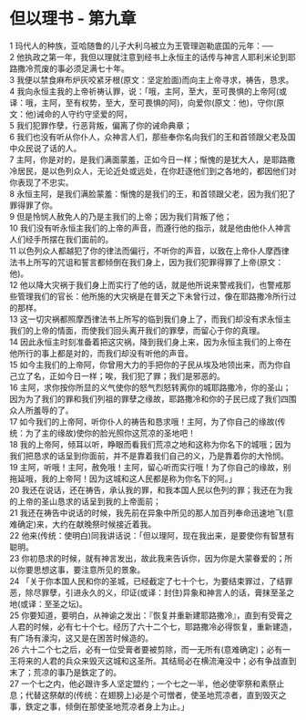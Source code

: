 # 但以理书 - 第九章
  
 1 玛代人的种族，亚哈随鲁的儿子大利乌被立为王管理迦勒底国的元年：──  
 2 他执政之第一年，我但以理就注意到经书上永恒主的话传与神言人耶利米论到耶路撒冷荒废的事必须足满七十年。  
 3 我便以禁食麻布炉灰咬紧牙根(原文：坚定脸面)而向主上帝寻求，祷告，恳求。  
 4 我向永恒主我的上帝祈祷认罪，说：「哦，主阿，至大，至可畏惧的上帝阿(或译：哦，主阿，至有权势，至大，至可畏惧的阿)，向爱你(原文：他)，守你(原文：他)诫命的人守约守坚爱的阿，  
 5 我们犯罪作孽，行恶背叛，偏离了你的诫命典章；  
 6 我们也没有听从你仆人，众神言人们，那些奉你名向我们的王和首领跟父老及国中众民说了话的人。  
 7 主阿，你是对的，是我们满面蒙羞，正如今日一样；惭愧的是犹大人，是耶路撒冷居民，是以色列众人，无论近处或远处，在你赶逐他们到之各地的，都因他们对你表现了不忠实。  
 8 永恒主阿，是我们满脸蒙羞：惭愧的是我们的王，和首领跟父老，因为我们犯了罪得罪了你。  
 9 但是怜悯人赦免人的乃是主我们的上帝；因为我们背叛了他；  
 10 我们没有听永恒主我们的上帝的声音，而遵行他的指示，就是他由他仆人神言人们经手所摆在我们面前的。  
 11 以色列众人都越犯了你的律法而偏行，不听你的声音，以致在上帝仆人摩西律法书上所写的咒诅和誓言都倾倒在我们身上，因为我们犯罪得罪了上帝(原文：他)。  
 12 他以降大灾祸于我们身上而实行了他的话，就是他所说来警戒我们，也警戒那些管理我们的官长：他所施的大灾祸是在普天之下未曾行过，像在耶路撒冷所行过的那样。  
 13 这一切灾祸都照摩西律法书上所写的临到我们身上了，而我们却没有求永恒主我们的上帝的情面，而使我们回头离开我们的罪孽，而留心于你的真理。  
 14 因此永恒主时刻准备着把这灾祸，降到我们身上来，因为永恒主我们的上帝在他所行的事上都是对的，而我们却没有听他的声音。  
 15 如今主我们的上帝阿，你曾用大力的手把你的子民从埃及地领出来，而为你自己立了名，正如今日一样；唉，我们犯了罪；我们是邪恶的。  
 16 主阿，求你按你所显的义气使你的怒气烈怒转离你的城耶路撒冷，你的圣山；因为为了我们的罪和我们列祖的罪孽之缘故，耶路撒冷和你的子民已成了我们四围众人所羞辱的了。  
 17 如今我们的上帝阿，听你仆人的祷告和恳求哦！主阿，为了你自己的缘故(传统：为了主的缘故)使你的脸光照你这荒凉的圣地吧！  
 18 我的上帝阿，倾耳以听，睁眼而看我们荒凉之地和这称为你名下的城哦；因为我们把恳求的话呈到你面前，并不是靠着我们自己的义，乃是靠着你的大怜悯。  
 19 主阿，听哦！主阿，赦免哦！主阿，留心听而实行哦！为了你自己的缘故，别拖延哦，我的上帝阿！因为这城和这人民都是称为你名下的阿。」  
 20 我还在说话，还在祷告，承认我的罪，和我本国人民以色列的罪；我还在为我的上帝的圣山恳求的话呈到我的上帝面前；  
 21 我还在祷告中说话的时候，我先前在异象中所见的那人加百列奉命迅速地飞(意难确定)来，大约在献晚祭时候接近着我。  
 22 他来(传统：使明白)同我讲话说：「但以理阿，现在我出来，是要使你有智慧有聪明。  
 23 你初恳求的时候，就有神言发出，故此我来告诉你，因为你是大蒙眷爱的；所以你要思想这事，要注意所见的景象。  
 24 「关于你本国人民和你的圣城，已经截定了七十个七，为要结束罪过，了结罪恶，除尽罪孽，引进永久的义，印证(或译：封住)异象和神言人的话，膏抹至圣之地(或译：至圣之坛)。  
 25 你要知道，要明白，从神谕之发出：『恢复并重新建耶路撒冷』，直到有受膏之人君的时候，必有七十个七。经历了六十二个七，耶路撒冷必得恢复，重新建造，有广场有濠沟，这又是在困苦时候造的。  
 26 六十二个七之后，必有一位受膏者要被剪除，而一无所有(意难确定)；必有一王将来的人君的兵众来毁灭这城和这圣所。其结局必在横流淹没中；必有争战直到末了；荒凉的事乃是鉄定了的。  
 27 一个七之内，他必跟许多人坚定盟约；一个七之一半，他必使宰祭和素祭止息；代替这祭献的(传统：在翅膀上)必是个可憎者，使圣地荒凉者，直到毁灭之事，鉄定之事，倾倒在那使圣地荒凉者身上为止。」